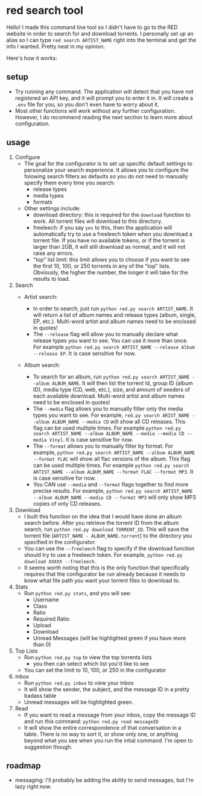 # red search tool

Hello!  I made this command line tool so I didn't have to go to the RED website in order to search for and download torrents.  I personally set up an alias so I can type `red search ARTIST_NAME` right into the terminal and get the info I wanted.  Pretty neat in my opinion.

Here's how it works:

## setup

- Try running any command.  The application will detect that you have not registered an API key, and it will prompt you to enter it in.  It will create a `.env` file for you, so you don't even have to worry about it.
- Most other functions will work without any further configuration.  However, I do recommend reading the next section to learn more about configuration.

## usage

1. Configure
	- The goal for the configurator is to set up specific default settings to personalize your search experience.  It allows you to configure the folowing search filters as defaults so you do not need to manually specify them every time you search:
		- release types
		- media types
		- formats
	- Other settings include:
		- download directory: this is required for the `download` function to work.  All torrent files will download to this directory.
		- freeleech: if you say `yes` to this, then the application will automatically try to use a freeleech token when you download a torrent file.  If you have no available tokens, or if the torrent is larger than 2GB, it will still download as normal, and it will not raise any errors.
		- "top" list limit: this limit allows you to choose if you want to see the first 10, 100, or 250 torrents in any of the "top" lists.  Obviously, the higher the number, the longer it will take for the results to load.
2. Search
	- Artist search:

		- In order to search, just run `python red.py search ARTIST_NAME`.  It will return a list of album names and release types (album, single, EP, etc.).  Multi-word artist and album names need to be enclosed in quotes!
		- The `--release` flag will allow you to manually declare what release types you want to see.  You can use it more than once.  For example `python red.py search ARTIST_NAME --release Album --release EP`.  It is case sensitive for now.

	- Album search:
		- To search for an album, run `python red.py search ARTIST_NAME --album ALBUM_NAME`.  It will then list the torrent Id, group ID (album ID), media type (CD, web, etc.), size, and amount of seeders of each available download. Multi-word artist and album names need to be enclosed in quotes!
		- The `--media` flag allows you to manually filter only the media types you want to see. For example, `red.py search ARIST_NAME --album ALBUM_NAME --media CD` will show all CD releases.  This flag can be used multiple times.  For example `python red.py search ARTIST_NAME --album ALBUM_NAME --media --media CD --media Vinyl`.  It is case sensitive for now.
		- The `--format` allows you to manually filter by format.  For example, `python red.py search ARTIST_NAME --album ALBUM_NAME --format FLAC` will show all flac versions of the album.  This flag can be used multiple times.  For example `python red.py search ARTIST_NAME --album ALBUM_NAME --format FLAC --format MP3`.  It is case sensitive for now.
		- You CAN use `--media` and `--format` flags together to find more precise results. For example, `python red.py search ARTIST_NAME --album ALBUM_NAME --media CD --format MP3` will only show MP3 copies of only CD releases.
3. Download
	- I built this function on the idea that I would have done an album search before.  After you retrieve the torrent ID from the album search, run `python red.py download TORRENT_ID`.  This will save the torrent file (`ARTIST_NAME - ALBUM_NAME.torrent`) to the directory you specified in the configurator.
	- You can use the `--freeleech` flag to specify if the download function should try to use a freeleech token.  For example, `python red.py download XXXXX --freeleech`.
	- It seems worth noting that this is the only function that specifically requires that the configurator be run already because it needs to know what file path you want your torrent files to download to.
4. Stats
	- Run `python red.py stats`, and you will see:
		- Username
		- Class
		- Ratio
		- Required Ratio
		- Upload
		- Download
		- Unread Messages (will be highlighted green if you have more than 0)
5. Top Lists
	- Run `python red.py top` to view the top torrents lists
		- you then can select which list you'd like to see
	- You can set the limit to 10, 100, or 250 in the configurator
6. Inbox
	- Run `python red.py inbox` to view your inbox
	- It will show the sender, the subject, and the message ID in a pretty badass table
	- Unread messages will be highlighted green.
7. Read
	- If you want to read a message from your inbox, copy the message ID and run this command: `python red.py read messageID`
	- It will show the entire correspondence of that conversation in a table.  There is no way to sort it, or show only one, or anything beyond what you see when you run the intial command.  I'm open to suggestion though.

## roadmap
- messaging: I'll probably be adding the ability to send messages, but I'm lazy right now.